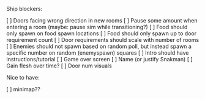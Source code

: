 Ship blockers:

[ ] Doors facing wrong direction in new rooms
[ ] Pause some amount when entering a room (maybe: pause sim while transitioning?)
[ ] Food should only spawn on food spawn locations
[ ] Food should only spawn up to door requirement count
[ ] Door requirements should scale with number of rooms
[ ] Enemies should not spawn based on random poll, but instead spawn a specific number on random (enemyspawn) squares
[ ] Intro should have instructions/tutorial
[ ] Game over screen
[ ] Name (or justify Snakman)
[ ] Gain flesh over time?
[ ] Door num visuals

Nice to have:

[ ] minimap??
